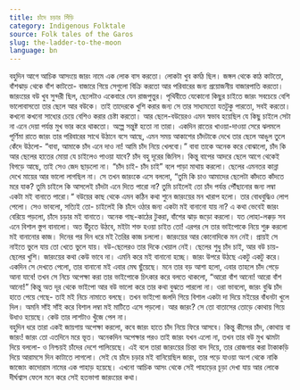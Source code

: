 ```yaml
---
title: চাঁদে চড়ার সিঁড়ি
category: Indigenous Folktale
source: Folk tales of the Garos
slug: the-ladder-to-the-moon
language: bn
---
```


বহুদিন আগে আচিক আসংয়ে জারং নামে এক লোক বাস করতো। লোকটা খুব কর্মঠ ছিল। জঙ্গল থেকে কাঠ কাটতো, বাঁশঝাড় থেকে বাঁশ কাটতো- বাজারে গিয়ে সেগুলো বিক্রি করতো আর পরিবারের জন্য প্রয়োজনীয় বাজারপাতি করতো।
জারংয়ের বউ খুব সুন্দরী ছিল, ছেলেটাও একেবারে যেন রাজপুত্তুর। পৃথিবীতে যেকোনো কিছুর চাইতে জারং সবচেয়ে বেশি ভালোবাসতো তার ছেলে আর বউকে। তাই তাদেরকে খুশি করার জন্য সে তার সাধ্যমতো যতটুকু পারতো, সবই করতো। কখনো কখনো সাধ্যের চেয়ে বেশিও করার চেষ্টা করতো। আর ছেলে-বউয়েরও এমন স্বভাব হয়েছিল যে কিছু চাইলে সেটা না এনে দেয়া পর্যন্ত মুখ ভার করে থাকতো। অল্পে সন্তুষ্ট হতো না তারা।
একদিন রাতের খাওয়া-দাওয়া সেরে ঝলমলে পূর্ণিমা রাতে জারং তার পরিবারের সাথে উঠানে বসে আছে, এমন সময় আকাশের চাঁদটাকে দেখে তার ছেলে আঙুল তুলে কেঁদে উঠলো- “বাবা, আমাকে চাঁদ এনে দাও না! আমি চাঁদ নিয়ে খেলবো।” বাবা তাকে অনেক করে বোঝালো, চাঁদ কি আর ছেলের হাতের মোয়া যে চাইলেও পাওয়া যাবে? চাঁদ বহু দূরের জিনিস। কিন্তু বাপের আদরে ছেলে আগে থেকেই বিগড়ে আছে, তাই সেও জেদ ছাড়লো না। “চাঁদ চাই- চাঁদ চাই” বলে পাড়া মাথায় করলো। ছেলের এমনতর কান্না দেখে মায়ের আর ভালো লাগছিল না। সে তখন জারংকে এসে বললো, “তুমি কি চাও আমাদের ছেলেটা কাঁদতে কাঁদতে মরে যাক? তুমি চাইলে কি আসলেই চাঁদটা এনে দিতে পারো না? তুমি চাইলেই তো চাঁদ পর্যন্ত পৌঁছানোর জন্য লম্বা একটা মই বানাতে পারো।“
বউয়ের কাছ থেকে এমন কঠিন কথা শুনে জারংয়ের মন খারাপ হলো। তার বোধবুদ্ধিও লোপ পেলো। সেও ভাবলো, সত্যিই তো- চাইলেই কি চাঁদে ওঠার জন্য একটা মই বানানো যায় না? এ কথা ভেবেই জারং বেরিয়ে পড়লো, চাঁদে চড়ার মই বানাতে। অনেক গাছ-কাঠের টুকরা, বাঁশের ঝাড় জড়ো করলো। যত লোহা-লক্কড় সব এনে বিশাল স্তুপ বানালো। অত উঁচুতে উঠবে, মইটা শক্ত হওয়া চাইত তো! এরপর সে তার ভাইপোকে নিয়ে শুরু করলো মই বানানোর কাজ।
দিনের পর দিন ধরে মই তৈরির কাজ চললো।
জারংয়ের আর কোনোদিকে মন নেই। প্রায়ই সে নাইতে ভুলে যায় তো খেতে ভুলে যায়। বউ-ছেলেরও তার দিকে খেয়াল নেই। ছেলের শুধু চাঁদ চাই, আর বউ চায়- ছেলের খুশি। জারংয়ের কথা কেউ ভাবে না।
এমনি করে মই বানানো হচ্ছে। জারং উপরে উঠছে একটু একটু করে। একদিন সে দেখতে পেলো, তার বানানো মই এবার মেঘ ছুঁয়েছে। মনে তার বড় আশা হলো, এবার তাহলে চাঁদ পেড়ে আনা যাবে! তখন সে নিচে অপেক্ষা করা তার ভাইপোকে চিৎকার করে বলতে থাকলো, “আরো বাঁশ আনো! আরো বাঁশ আনো!” কিন্তু অত দূর থেকে ভাইপো আর বউ ভালো করে তার কথা বুঝতে পারলো না। ওরা ভাবলো, জারং বুঝি চাঁদ হাতে পেয়ে গেছে- তাই মই নিচে নামাতে বলছে। তখন ভাইপো জলদি গিয়ে বিশাল একটা দা দিয়ে মইয়ের বাঁধনটা খুলে দিল। অমনি সাঁই সাঁই করে বিশাল লম্বা মই মাটিতে এসে পড়লো। আর জারং? সে তো বাতাসের তোড়ে কোথায় গিয়ে উধাও হয়েছে। কেউ তার লাশটাও খুঁজে পেল না।  
বহুদিন ধরে তারা একই জায়গায় অপেক্ষা করলো, কবে জারং হাতে চাঁদ নিয়ে ফিরে আসবে। কিন্তু কীসের চাঁদ, কোথায় বা জারং! জারং তো এতদিনে মরে ভূত। অনেকদিন অপেক্ষার পরও তাই জারং যখন এলো না, তখন তার বউ মুখ ঝামটা দিয়ে বললো- ও নিশ্চয়ই চাঁদের দেশে পালিয়েছে। এই বলে তারা জারংয়ের চিন্তা বাদ দিয়ে, তার রোজগার করা টাকাকড়ি দিয়ে আরামসে দিন কাটাতে লাগলো।
সেই যে চাঁদে চড়ার মই বানিয়েছিল জারং, তার পড়ে যাওয়া অংশ থেকে নাকি জাজোং কাদোরাম নামের এক পাহাড় হয়েছে। এখনো আচিক আসং থেকে সেই পাহাড়ের চূড়া দেখা যায় আর লোকে দীর্ঘশ্বাস ফেলে মনে করে সেই হতভাগা জারংয়ের কথা।
